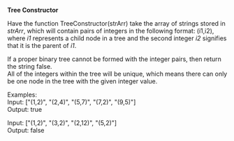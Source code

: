 **Tree Constructor**

Have the function TreeConstructor(strArr) take the array of strings stored in *strArr*, which will contain pairs of integers in the following format: (i1,i2), where *i1* represents a child node in a tree and the second integer *i2* signifies that it is the parent of *i1*.

If a proper binary tree cannot be formed with the integer pairs, then return the string false.  
All of the integers within the tree will be unique, which means there can only be one node in the tree with the given integer value.

Examples:  
Input: ["(1,2)", "(2,4)", "(5,7)", "(7,2)", "(9,5)"]  
Output: true

Input: ["(1,2)", "(3,2)", "(2,12)", "(5,2)"]  
Output: false
